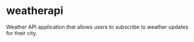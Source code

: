 # weatherapi
Weather API application that allows users to subscribe to weather updates for their city.
